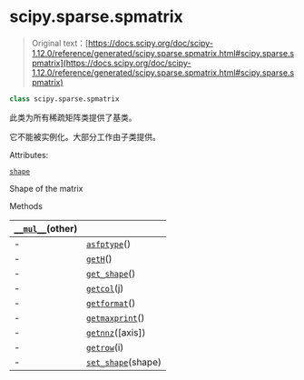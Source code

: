# scipy.sparse.spmatrix

> Original text：[https://docs.scipy.org/doc/scipy-1.12.0/reference/generated/scipy.sparse.spmatrix.html#scipy.sparse.spmatrix](https://docs.scipy.org/doc/scipy-1.12.0/reference/generated/scipy.sparse.spmatrix.html#scipy.sparse.spmatrix)

```py
class scipy.sparse.spmatrix
```

此类为所有稀疏矩阵类提供了基类。

它不能被实例化。大部分工作由子类提供。

Attributes:

[`shape`](https://docs.scipy.org/doc/scipy-1.12.0/reference/generated/scipy.sparse.spmatrix.shape.html#scipy.sparse.spmatrix.shape "scipy.sparse.spmatrix.shape")

Shape of the matrix

Methods

| [`__mul__`](https://docs.scipy.org/doc/scipy-1.12.0/reference/generated/scipy.sparse.spmatrix.__mul__.html#scipy.sparse.spmatrix.__mul__ "scipy.sparse.spmatrix.__mul__")(other) |  |
| --- | --- |
| -   | [`asfptype`](https://docs.scipy.org/doc/scipy-1.12.0/reference/generated/scipy.sparse.spmatrix.asfptype.html#scipy.sparse.spmatrix.asfptype "scipy.sparse.spmatrix.asfptype")() | 将矩阵提升为浮点格式（如有必要）。 |
| -   | [`getH`](https://docs.scipy.org/doc/scipy-1.12.0/reference/generated/scipy.sparse.spmatrix.getH.html#scipy.sparse.spmatrix.getH "scipy.sparse.spmatrix.getH")() | 返回该矩阵的共轭转置。 |
| -   | [`get_shape`](https://docs.scipy.org/doc/scipy-1.12.0/reference/generated/scipy.sparse.spmatrix.get_shape.html#scipy.sparse.spmatrix.get_shape "scipy.sparse.spmatrix.get_shape")() | 获取矩阵的形状。 |
| -   | [`getcol`](https://docs.scipy.org/doc/scipy-1.12.0/reference/generated/scipy.sparse.spmatrix.getcol.html#scipy.sparse.spmatrix.getcol "scipy.sparse.spmatrix.getcol")(j) | 返回矩阵的第 j 列的副本，作为一个 (m x 1) 稀疏矩阵（列向量）。 |
| -   | [`getformat`](https://docs.scipy.org/doc/scipy-1.12.0/reference/generated/scipy.sparse.spmatrix.getformat.html#scipy.sparse.spmatrix.getformat "scipy.sparse.spmatrix.getformat")() | 矩阵存储格式。 |
| -   | [`getmaxprint`](https://docs.scipy.org/doc/scipy-1.12.0/reference/generated/scipy.sparse.spmatrix.getmaxprint.html#scipy.sparse.spmatrix.getmaxprint "scipy.sparse.spmatrix.getmaxprint")() | 打印时显示的最大元素数。 |
| -   | [`getnnz`](https://docs.scipy.org/doc/scipy-1.12.0/reference/generated/scipy.sparse.spmatrix.getnnz.html#scipy.sparse.spmatrix.getnnz "scipy.sparse.spmatrix.getnnz")([axis]) | 存储值的数量，包括显式的零值。 |
| -   | [`getrow`](https://docs.scipy.org/doc/scipy-1.12.0/reference/generated/scipy.sparse.spmatrix.getrow.html#scipy.sparse.spmatrix.getrow "scipy.sparse.spmatrix.getrow")(i) | 返回矩阵的第 i 行的副本，作为一个 (1 x n) 稀疏矩阵（行向量）。 |
| -   | [`set_shape`](https://docs.scipy.org/doc/scipy-1.12.0/reference/generated/scipy.sparse.spmatrix.set_shape.html#scipy.sparse.spmatrix.set_shape "scipy.sparse.spmatrix.set_shape")(shape) | 原地设置矩阵的形状。 |
